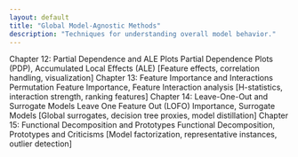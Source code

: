 ```yaml
---
layout: default
title: "Global Model-Agnostic Methods"
description: "Techniques for understanding overall model behavior."
---
```


<link rel="stylesheet" href="{{ '/assets/css/section-academic.css' | relative_url }}">

Chapter 12: Partial Dependence and ALE Plots
Partial Dependence Plots (PDP), Accumulated Local Effects (ALE)
[Feature effects, correlation handling, visualization]
Chapter 13: Feature Importance and Interactions
Permutation Feature Importance, Feature Interaction analysis
[H-statistics, interaction strength, ranking features]
Chapter 14: Leave-One-Out and Surrogate Models
Leave One Feature Out (LOFO) Importance, Surrogate Models
[Global surrogates, decision tree proxies, model distillation]
Chapter 15: Functional Decomposition and Prototypes
Functional Decomposition, Prototypes and Criticisms
[Model factorization, representative instances, outlier detection]

<script>
  // Navigation variables
  var prevSection = "/content/handbooks/generative-ai/index.md";
  var nextSection = "/content/handbooks/generative-ai/section2.md";
</script>

<script src="{{ '/assets/js/section-academic.js' | relative_url }}"></script>

